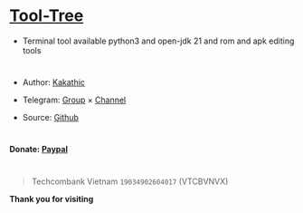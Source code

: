 # [Tool-Tree](https://zenlua.github.io/Tool-Tree)

+ Terminal tool available python3 and open-jdk 21 and rom and apk editing tools

#

+ Author: [Kakathic](https://t.me/kakathic)

+ Telegram: [Group](https://t.me/tooltree) × [Channel](https://t.me/tool_tree)

+ Source: [Github](https://github.com/Zenlua/Tool-Tree)

#

#### Donate: [Paypal](https://paypal.me/kakathic)

#

> Techcombank Vietnam `19034902604017` (VTCBVNVX)

**Thank you for visiting**



